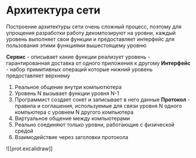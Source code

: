 # Архитектура сети
Построение архитектуры сети очень сложный процесс, поэтому для упрощения разработки работу декомпозируют на уровни, каждый уровень выполняет свои функции и предоставляет интерфейс для пользования этими функциями вышестоящему уровню

**Сервис** - описывает какие функции реализует уровень - гарантированная доставка от одного приложения к другому
**Интерфейс** - набор примитивных операций которые нижний уровень предоставляет верхнему
1. Реальное общение внутри компьютютера
2. Уровень N вызывает функции уровня N-1
3. Программист создает сокет и записывает в него данные
**Протокол** - правила и соглашения, используемые для связи уровня N одного компьютера с уровнем N другого компьютера
1. Виртуальное общение между компьютерами
2. Реально соединяют только уровни, работающие с физической средой
3. Взаимодействие через заголовки протокола

![[prot.excalidraw]]
